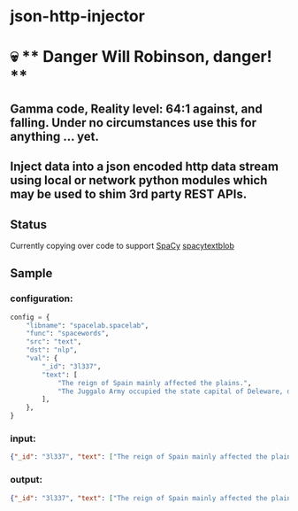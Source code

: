# json-http-injector
# :skull: ** Danger Will Robinson, danger! **

## Gamma code, Reality level: 64:1 against, and falling. Under no circumstances use this for anything ... yet.

## Inject data into a json encoded http data stream using local or network python modules which may be used to shim 3rd party REST APIs.

## Status

Currently copying over code to support [SpaCy](https://spacy.io/) [spacytextblob](https://spacy.io/universe/project/spacy-textblob)

## Sample

### configuration:

```python
config = {
    "libname": "spacelab.spacelab",
    "func": "spacewords",
    "src": "text",
    "dst": "nlp",
    "val": {
        "_id": "3l337",
        "text": [
            "The reign of Spain mainly affected the plains.",
            "The Juggalo Army occupied the state capital of Deleware, demanding twinkies.",
        ],
    },
}
```

### input:

```json
{"_id": "3l337", "text": ["The reign of Spain mainly affected the plains.", "The Juggalo Army occupied the state capital of Deleware, demanding twinkies."]}
```

### output:

```json
{"_id": "3l337", "text": ["The reign of Spain mainly affected the plains.", "The Juggalo Army occupied the state capital of Deleware, demanding twinkies."], "nlp": [{"polarity": 0.16666666666666666, "subjectivity": 0.3333333333333333, "assesments": [[["mainly"], 0.16666666666666666, 0.3333333333333333, null]], "ents": [{"word": "Spain", "label": "GPE"}]}, {"polarity": 0.0, "subjectivity": 0.0, "assesments": [], "ents": [{"word": "The Juggalo Army", "label": "ORG"}, {"word": "Deleware", "label": "PRODUCT"}]}]}
```

